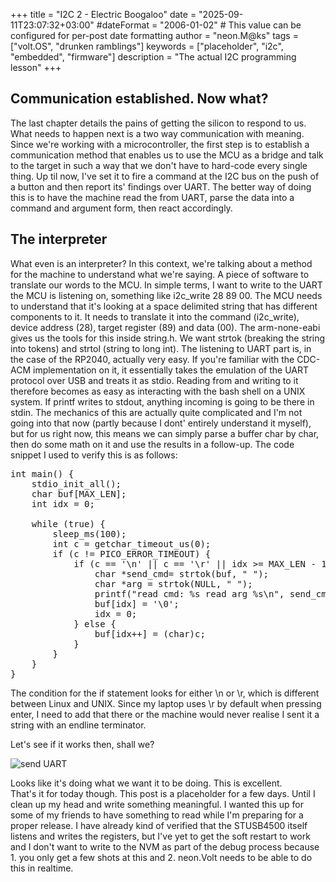 +++
title = "I2C 2 - Electric Boogaloo"
date = "2025-09-11T23:07:32+03:00"
#dateFormat = "2006-01-02" # This value can be configured for per-post date formatting
author = "neon.M@ks"
tags = ["volt.OS", "drunken ramblings"]
keywords = ["placeholder", "i2c", "embedded", "firmware"]
description = "The actual I2C programming lesson"
+++

## Communication established. Now what?

The last chapter details the pains of getting the silicon to respond to us. What needs to happen next is a two way communication with meaning. Since we're working with a microcontroller, the first step is to establish a communication method that enables us to use the MCU as a bridge and talk to the target in such a way that we don't have to hard-code every single thing. Up til now, I've set it to fire a command at the I2C bus on the push of a button and then report its' findings over UART. The better way of doing this is to have the machine read the from UART, parse the data into a command and argument form, then react accordingly. 

## The interpreter

What even is an interpreter? In this context, we're talking about a method for the machine to understand what we're saying. A piece of software to translate our words to the MCU. In simple terms, I want to write to the UART the MCU is listening on, something like i2c_write 28 89 00. The MCU needs to understand that it's looking at a space delimited string that has different components to it. It needs to translate it into the command (i2c_write), device address (28), target register (89) and data (00). The arm-none-eabi gives us the tools for this inside string.h. We want strtok (breaking the string into tokens) and strtol (string to long int). The listening to UART part is, in the case of the RP2040, actually very easy. If you're familiar with the CDC-ACM implementation on it, it essentially takes the emulation of the UART protocol over USB and treats it as stdio. Reading from and writing to it therefore becomes as easy as interacting with the bash shell on a UNIX system. If printf writes to stdout, anything incoming is going to be there in stdin. The mechanics of this are actually quite complicated and I'm not going into that now (partly because I dont' entirely understand it myself), but for us right now, this means we can simply parse a buffer char by char, then do some math on it and use the results in a follow-up. 
The code snippet I used to verify this is as follows:
<pre>
int main() {
    stdio_init_all();
    char buf[MAX_LEN];
    int idx = 0;

    while (true) {
        sleep_ms(100);
        int c = getchar_timeout_us(0);
        if (c != PICO_ERROR_TIMEOUT) {
            if (c == '\n' || c == '\r' || idx >= MAX_LEN - 1) {
                char *send_cmd= strtok(buf, " ");
                char *arg = strtok(NULL, " ");
                printf("read cmd: %s read arg %s\n", send_cmd arg);
                buf[idx] = '\0';   
                idx = 0;          
            } else {
                buf[idx++] = (char)c;
            }
        }
    }
}
</pre>

The condition for the if statement looks for either \n or \r, which is different between Linux and UNIX. Since my laptop uses \r by default when pressing enter, I need to add that there or the machine would never realise I sent it a string with an endline terminator. 

Let's see if it works then, shall we?

![send UART](/img/send-uart-pls.png)  

Looks like it's doing what we want it to be doing. This is excellent.  
That's it for today though. This post is a placeholder for a few days. Until I clean up my head and write something meaningful. I wanted this up for some of my friends to have something to read while I'm preparing for a proper release. I have already kind of verified that the STUSB4500 itself listens and writes the registers, but I've yet to get the soft restart to work and I don't want to write to the NVM as part of the debug process because 1. you only get a few shots at this and 2. neon.Volt needs to be able to do this in realtime. 


